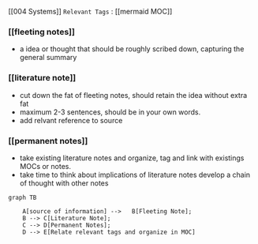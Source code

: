 [[004 Systems]]
	`Relevant Tags` : [[mermaid MOC]]

### [[fleeting notes]]
- a idea or thought that should be roughly scribed down, capturing the general summary

### [[literature note]]
- cut down the fat of fleeting notes, should retain the idea without extra fat
- maximum 2-3 sentences, should be in your own words.
- add relvant reference to source 

### [[permanent notes]]
- take existing literature notes and organize, tag and link with existings MOCs or notes.
- take time to think about implications of literature notes develop a chain of thought with other notes
	




```mermaid
graph TB
	
	A[source of information] -->   B[Fleeting Note];
	B --> C[Literature Note];
	C --> D[Permanent Notes];
	D --> E[Relate relevant tags and organize in MOC]
	

```
